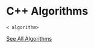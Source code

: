 # C++ Algorithms

`< algorithm>`
  
  [See All Algorithms](https://cplusplus.com/reference/algorithm/)
